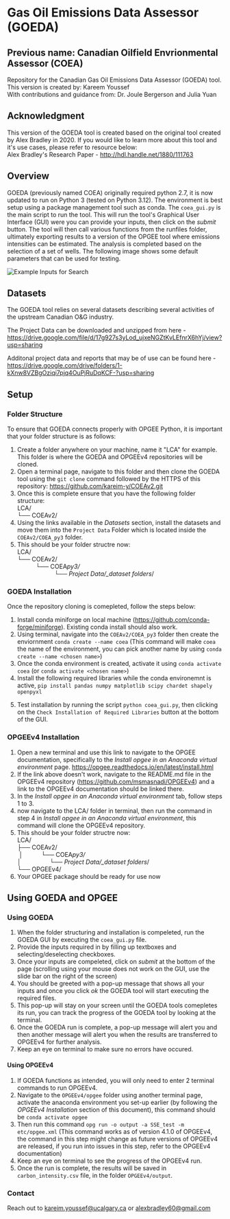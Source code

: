 # Gas Oil Emissions Data Assessor (GOEDA)

## Previous name: Canadian Oilfield Envrionmental Assessor (COEA)

Repository for the Canadian Gas Oil Emissions Data Assessor (GOEDA) tool.  
This version is created by: Kareem Youssef  
With contributions and guidance from: Dr. Joule Bergerson and Julia Yuan

## Acknowledgment

This version of the GOEDA tool is created based on the original tool created by Alex Bradley in 2020. If you would like to learn more about this tool and it's use cases, please refer to resource below:  
Alex Bradley's Research Paper - http://hdl.handle.net/1880/111763

## Overview

GOEDA (previously named COEA) originally required python 2.7, it is now updated to run on Python 3 (tested on Python 3.12). The environment is best setup using a package management tool such as conda. The `coea_gui.py` is the main script to run the tool. This will run the tool's Graphical User Interface (GUI) were you can provide your inputs, then click on the _submit_ button. The tool will then call various functions from the runfiles folder, ultimately exporting results to a version of the OPGEE tool where emissions intensities can be estimated. The analysis is completed based on the selection of a set of wells. The following image shows some default parameters that can be used for testing.

![Example Inputs for Search](COEA_py3/images/example2.png)

## Datasets

The GOEDA tool relies on several datasets describing several activities of the upstream Canadian O&G industry.

The Project Data can be downloaded and unzipped from here - https://drive.google.com/file/d/17g927s3yLod_ujxeNGZtKvLEfnrX6hYj/view?usp=sharing

Additonal project data and reports that may be of use can be found here - https://drive.google.com/drive/folders/1-kXnw8VZBgOziqi7pjq4OuPjRuDqKCF-?usp=sharing

## Setup

### Folder Structure

To ensure that GOEDA connects properly with OPGEE Python, it is important that your folder structure is as follows:

1. Create a folder anywhere on your machine, name it "LCA" for example. This folder is where the GOEDA and OPGEEv4 repositories will be cloned.
2. Open a terminal page, navigate to this folder and then clone the GOEDA tool using the `git clone` command followed by the HTTPS of this repository: https://github.com/kareim-y/COEAv2.git
3. Once this is complete ensure that you have the following folder structure:  
   LCA/  
   └── COEAv2/
4. Using the links available in the _Datasets_ section, install the datasets and move them into the `Project Data` Folder which is located inside the `COEAv2/COEA_py3` folder.
5. This should be your folder structre now:  
   LCA/  
   └── COEAv2/  
    &nbsp;&nbsp;&nbsp;&nbsp;&nbsp;&nbsp;&nbsp;&nbsp;&nbsp;&nbsp;&nbsp;└── COEA*py3/  
    &nbsp;&nbsp;&nbsp;&nbsp;&nbsp;&nbsp;&nbsp;&nbsp;&nbsp;&nbsp;&nbsp;&nbsp;&nbsp;&nbsp;&nbsp;&nbsp;&nbsp;&nbsp;&nbsp;&nbsp;&nbsp;&nbsp;└── Project Data/\_dataset folders*/

### GOEDA Installation

Once the repository cloning is comepleted, follow the steps below:

1. Install conda miniforge on local machine (https://github.com/conda-forge/miniforge). Existing conda install should also work.
2. Using terminal, navigate into the `COEAv2/COEA_py3` folder then create the enviornment `conda create --name coea` (This command will make `coea` the name of the environment, you can pick another name by using `conda create --name <chosen name>`)
3. Once the conda environment is created, activate it using `conda activate coea` (or `conda activate <chosen name>`)
4. Install the following required libraries while the conda environemnt is active, `pip install pandas numpy matplotlib scipy chardet shapely openpyxl`
<!-- 4. Edit the file _runfiles/map_to_drive.py_ to point to the folder containing the unzipped 'Project Data' file downloaded from the above link. -->
5. Test installation by running the script `python coea_gui.py`, then clicking on the `Check Installation of Required Libraries` button at the bottom of the GUI.

### OPGEEv4 Installation

1. Open a new terminal and use this link to navigate to the OPGEE documentation, specifically to the _Install opgee in an Anaconda virtual environment_ page. https://opgee.readthedocs.io/en/latest/install.html
2. If the link above doesn't work, navigate to the README.md file in the OPGEEv4 repository (https://github.com/msmasnadi/OPGEEv4) and a link to the OPGEEv4 documentation should be linked there.
3. In the _Install opgee in an Anaconda virtual environment_ tab, follow steps 1 to 3.
4. now navigate to the LCA/ folder in terminal, then run the command in step 4 in _Install opgee in an Anaconda virtual environment_, this command will clone the OPGEEv4 repository.
5. This should be your folder structre now:  
   LCA/  
   ├── COEAv2/  
   &nbsp;│ &nbsp;&nbsp;&nbsp;&nbsp;&nbsp;&nbsp;&nbsp;&nbsp;&nbsp;&nbsp;└── COEA*py3/  
   │ &nbsp;&nbsp;&nbsp;&nbsp;&nbsp;&nbsp;&nbsp;&nbsp;&nbsp;&nbsp;&nbsp;&nbsp;&nbsp;&nbsp;&nbsp;&nbsp;└── Project Data/\_dataset folders*/  
   └── OPGEEv4/
6. Your OPGEE package should be ready for use now

## Using GOEDA and OPGEE

### Using GOEDA

1. When the folder structuring and installation is compeleted, run the GOEDA GUI by executing the `coea_gui.py` file.
2. Provide the inputs required in by filling up textboxes and selecting/deselecting checkboxes.
3. Once your inputs are compeleted, click on _submit_ at the bottom of the page (scrolling using your mouse does not work on the GUI, use the slide bar on the right of the screen)
4. You should be greeted with a pop-up message that shows all your inputs and once you click _ok_ the GOEDA tool will start executing the required files.
5. This pop-up will stay on your screen until the GOEDA tools comepletes its run, you can track the progress of the GOEDA tool by looking at the terminal.
6. Once the GOEDA run is complete, a pop-up message will alert you and then another message will alert you when the results are transferred to OPGEEv4 for further analysis.
7. Keep an eye on terminal to make sure no errors have occured.

#### Using OPGEEv4

1. If GOEDA functions as intended, you will only need to enter 2 terminal commands to run OPGEEv4.
2. Navigate to the `OPGEEv4/opgee` folder using another terminal page, activate the anaconda environment you set-up earlier (by following the _OPGEEv4 Installation_ section of this document), this command should be `conda activate opgee`
3. Then run this command `opg run -o output -a SSE_test -m etc/opgee.xml` (This command works as of version 4.1.0 of OPGEEv4, the command in this step might change as future versions of OPGEEv4 are released, if you run into issues in this step, refer to the OPGEEv4 documentation)
4. Keep an eye on terminal to see the progress of the OPGEEv4 run.
5. Once the run is complete, the results will be saved in `carbon_intensity.csv` file, in the folder `OPGEEv4/output`.

### Contact

Reach out to kareim.youssef@ucalgary.ca or alexbradley60@gmail.com

